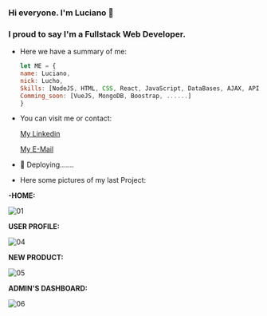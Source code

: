 ### Hi everyone. I'm Luciano 👋

### I proud to say I'm a Fullstack Web Developer.

<!--
**segural/segural** is a ✨ _special_ ✨ repository because its `README.md` (this file) appears on your GitHub profile.
-->

- Here we have a summary of me:

   ```javascript
   let ME = {
   name: Luciano,
   nick: Lucho,
   Skills: [NodeJS, HTML, CSS, React, JavaScript, DataBases, AJAX, APIs],
   Comming_soon: [VueJS, MongoDB, Boostrap, ......]
   }
   ```

- You can visit me or contact:
   
   [My Linkedin](https://www.linkedin.com/in/lugabsegura/)

   [My E-Mail](MailTo:luciano.g.segura@gmail.com)


- 🔭 Deploying.......
- Here some pictures of my last Project:

<b>-HOME:</b>

   ![01](https://user-images.githubusercontent.com/75506631/122454652-031f1980-cf82-11eb-9211-424f7e52a841.jpg)
        
<b>USER PROFILE:</b>

   ![04](https://user-images.githubusercontent.com/75506631/122454948-4083a700-cf82-11eb-8928-0aa575e383fb.jpg)
        
<b>NEW PRODUCT:</b>

   ![05](https://user-images.githubusercontent.com/75506631/122454971-45485b00-cf82-11eb-9d13-2cef1f582c14.jpg)
        
<b>ADMIN'S DASHBOARD:</b>

   ![06](https://user-images.githubusercontent.com/75506631/122454988-4aa5a580-cf82-11eb-8ae5-d9a686993eb1.jpg)
